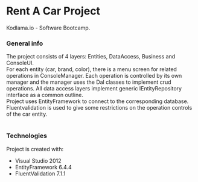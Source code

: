 # Rent A Car Project

Kodlama.io - Software Bootcamp.

### General info
The project consists of 4 layers: Entities, DataAccess, Business and ConsoleUI.  
For each entity (car, brand, color), there is a menu screen for related operations in ConsoleManager. Each operation is controlled by its own manager and the manager uses the Dal classes to implement crud operations. All data access layers implement generic IEntityRepository interface as a common outline.  
Project uses EntityFramework to connect to the corresponding database.  
Fluentvalidation is used to give some restrictions on the operation controls of the car entity.
#

### Technologies
Project is created with:

* Visual Studio 2012
* EntityFramework 6.4.4
* FluentValidation 7.1.1

#
